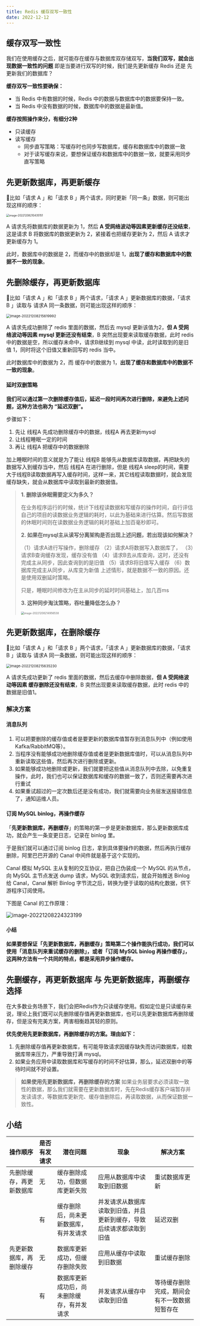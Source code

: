```yaml
---
title: Redis 缓存双写一致性
date: 2022-12-12
---
```


## 缓存双写一致性

我们在使用缓存之后，就可能存在缓存与数据库双存储双写，**当我们双写，就会出现数据一致性的问题** 即是当要进行双写的时候，我们是先更新缓存 Redis 还是 先更新我们的数据库？

**缓存双写一致性要确保：**

- 当 Redis 中有数据的时候，Redis 中的数据与数据库中的数据要保持一致。
- 当 Redis 中没有数据的时候，数据库中的数据是最新值。

**缓存按照操作来分，有细分2种**

- 只读缓存
- 读写缓存
  - 同步直写策略：写缓存时也同步写数据库，缓存和数据库中的数据⼀致
  - 对于读写缓存来说，要想保证缓存和数据库中的数据⼀致，就要采⽤同步直写策略

## 先更新数据库，再更新缓存

🌰比如「请求 A 」和「请求 B 」两个请求，同时更新「同一条」数据，则可能出现这样的顺序：

<img src="https://qijiayi-image.oss-cn-shenzhen.aliyuncs.com/img/202212082104208.png" alt="image-20221208210435151" style="zoom:50%;" />

A 请求先将数据库的数据更新为 1，然后 **A 受网络波动等因素更新缓存还没结束**，这是请求 B 将数据库的数据更新为 2，紧接着也把缓存更新为 2，然后 A 请求才更新缓存为 1。

此时，数据库中的数据是 2，而缓存中的数据却是 1，**出现了缓存和数据库中的数据不一致的现象**。

## 先删除缓存，再更新数据库

🌰比如「请求 A 」和「请求 B 」两个请求，「请求 A 」更新数据库的数据，「请求 B 」读取与 请求A 同一条数据，则可能出现这样的顺序：

<img src="https://qijiayi-image.oss-cn-shenzhen.aliyuncs.com/img/202212082156050.png" alt="image-20221208215619992" style="zoom:67%;" />

A 请求先成功删除了 redis 里面的数据，然后去 mysql 更新该值为2，**但 A 受网络波动等因素 mysql 更新还没有结束**，B 突然出现要来读取缓存数据，此时 redis 中的数据是空，所以缓存未命中，请求B继续到 mysql 中读，此时读取到的是旧值 1，同时将这个旧值又重新回写的 redis 当中。

此时数据库中的数据为 2，而 缓存中的数据为 1，**出现了缓存和数据库中的数据不一致的现象**。

#### 延时双删策略

**我们可以通过第一次删除缓存值后，延迟一段时间再次进行删除，来避免上述问题，这种方法也称为 “延迟双删”。**

步骤如下：

1. 先让 线程A 先成功删除缓存中的数据，线程A 再去更新mysql
2. 让线程睡眠一定的时间
3. 再让 线程A 把缓存中的数据删除

加上睡眠时间的意义就是为了能让 线程B 能够先从数据库读取数据，再把缺失的数据写入到缓存当中，然后 线程A 在进行删除，但是 线程A sleep的时间，需要大于线程B读取数据再写入缓存时间，这样一来，其它线程读取数据时，就会发现缓存缺失，就会从数据库中读取到最新的数据值。

>**1. 删除该休眠需要定义为多久？**
>
>在业务程序运行的时候，统计下线程读数据和写缓存的操作时间，自行评估自己的项目的读数据业务逻辑的耗时，以此为基础来进行估算。然后写数据的休眠时间则在读数据业务逻辑的耗时基础上加百毫秒即可。
>
>**2. 如果在mysql主从读写分离架构是否出现上述问题，若出现该如何解决？**
>
>（1）请求A进行写操作，删除缓存
>（2）请求A将数据写入数据库了，
>（3）请求B查询缓存发现，缓存没有值
>（4）请求B去从库查询，这时，还没有完成主从同步，因此查询到的是旧值
>（5）请求B将旧值写入缓存
>（6）数据库完成主从同步，从库变为新值 上述情形，就是数据不一致的原因。还是使用双删延时策略。
>
>只是，睡眠时间修改为在主从同步的延时时间基础上，加几百ms
>
>**3. 这种同步淘汰策略，吞吐量降低怎么办？**
>
> <img src="https://qijiayi-image.oss-cn-shenzhen.aliyuncs.com/img/202212082149603.png" alt="image-20221208214956538" style="zoom:50%;" />

## 先更新数据库，在删除缓存

🌰比如「请求 A 」和「请求 B 」两个请求，「请求 A 」更新数据库的数据，「请求 B 」读取与 请求A 同一条数据，则可能出现这样的顺序：

<img src="https://qijiayi-image.oss-cn-shenzhen.aliyuncs.com/img/202212082156289.png" alt="image-20221208215635230" style="zoom:67%;" />

A 请求先成功更新了 redis 里面的数据，然后去缓存中删除数据，**但 A 受网络波动等因素 缓存删除还没有结束**，B 突然出现要来读取缓存数据，此时 redis 中的数据是旧值1。

### 解决方案

#### 消息队列

1. 可以把要删除的缓存值或者是要更新的数据库值暂存到消息队列中（例如使用Kafka/RabbitMQ等）。
2. 当程序没有能够成功地删除缓存值或者是更新数据库值时，可以从消息队列中重新读取这些值，然后再次进行删除或更新。
3. 如果能够成功地删除或更新，我们就要把这些值从消息队列中去除，以免重复操作，此时，我们也可以保证数据库和缓存的数据一致了，否则还需要再次进行重试
4. 如果重试超过的一定次数后还是没有成功，我们就需要向业务层发送报错信息了，通知运维人员。

#### 订阅 MySQL binlog，再操作缓存

「**先更新数据库，再删缓存**」的策略的第一步是更新数据库，那么更新数据库成功，就会产生一条变更日志，记录在 binlog 里。

于是我们就可以通过订阅 binlog 日志，拿到具体要操作的数据，然后再执行缓存删除，阿里巴巴开源的 Canal 中间件就是基于这个实现的。

Canal 模拟 MySQL 主从复制的交互协议，把自己伪装成一个 MySQL 的从节点，向 MySQL 主节点发送 dump 请求，MySQL 收到请求后，就会开始推送 Binlog 给 Canal，Canal 解析 Binlog 字节流之后，转换为便于读取的结构化数据，供下游程序订阅使用。

下图是 Canal 的工作原理：

![image-20221208224323199](https://qijiayi-image.oss-cn-shenzhen.aliyuncs.com/img/202212082243251.png)

#### 小结

​	**如果要想保证「先更新数据库，再删缓存」策略第二个操作能执行成功，我们可以使用「消息队列来重试缓存的删除」，或者「订阅 MySQL binlog 再操作缓存」，这两种方法有一个共同的特点，都是采用异步操作缓存。**



## 先删缓存，再更新数据库 与 先更新数据库，再删缓存 选择

在大多数业务场景下，我们会把Redis作为只读缓存使用。假如定位是只读缓存来说，理论上我们既可以先删除缓存值再更新数据库，也可以先更新数据库再删除缓存，但是没有完美方案，两害相衡趋其轻的原则。

**优先使用先更新数据库，再删除缓存的方案。理由如下：**

1. 先删除缓存值再更新数据库，有可能导致请求因缓存缺失而访问数据库，给数据库带来压力，严重导致打满 mysql。
2. 如果业务应用中读取数据库和写缓存的时间不好估算，那么，延迟双删中的等待时间就不好设置。

> **如果使用先更新数据库，再删除缓存的方案**
> 如果业务层要求必须读取一致性的数据，那么我们就需要在更新数据库时，先在Redis缓存客户端暂存并发读请求，等数据库更新完、缓存值删除后，再读取数据，从而保证数据一致性。

## 小结

| 操作顺序                 | 是否有发请求 | 潜在问题                                   | 现象                                                         | 解决方案                                     |
| ------------------------ | ------------ | ------------------------------------------ | ------------------------------------------------------------ | -------------------------------------------- |
| 先删除缓存，再更新数据库 | 无           | 缓存删除成功，但数据库更新失败             | 应用从数据库中读取到旧数据                                   | 重试数据库更新                               |
|                          | 有           | 缓存删除后，尚未更新数据库，有并发请求     | 并发请求从数据库读取到旧值，并且更新到缓存，导致后续请求都读取到旧值 | 延迟双删                                     |
| 先更新数据库，再删除缓存 | 无           | 数据库更新成功，但缓存删除失败             | 应用从缓存中读取到旧数据                                     | 重试缓存删除                                 |
|                          | 有           | 数据库更新成功后，尚未删除缓存，有并发请求 | 并发请求从缓存中读取到旧值                                   | 等待缓存删除完成，期间会有不一致数据短暂存在 |



